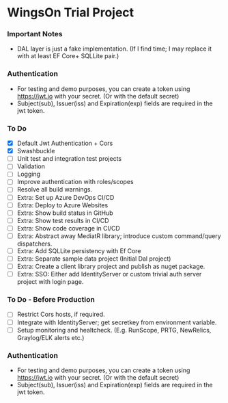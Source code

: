 # WingsOn Trial Project

### Important Notes
* DAL layer is just a fake implementation. (If I find time; I may replace it with at least EF Core+ SQLLite pair.)

### Authentication

* For testing and demo purposes, you can create a token using <https://jwt.io> with your secret. (Or with the default secret)
* Subject(sub), Issuer(iss) and Expiration(exp) fields are required in the jwt token.

### To Do

- [x] Default Jwt Authentication + Cors
- [x] Swashbuckle
- [ ] Unit test and integration test projects
- [ ] Validation 
- [ ] Logging
- [ ] Improve authentication with roles/scopes
- [ ] Resolve all build warnings.
- [ ] Extra: Set up Azure DevOps CI/CD
- [ ] Extra: Deploy to Azure Websites
- [ ] Extra: Show build status in GitHub
- [ ] Extra: Show test results in CI/CD
- [ ] Extra: Show code coverage in CI/CD
- [ ] Extra: Abstract away MediatR library; introduce custom command/query dispatchers.
- [ ] Extra: Add SQLLite persistency with Ef Core 
- [ ] Extra: Separate sample data project (Initial Dal project)
- [ ] Extra: Create a client library project and publish as nuget package.
- [ ] Extra: SSO: Either add IdentityServer or custom trivial auth server project with login page.

### To Do - Before Production 
- [ ] Restrict Cors hosts, if required.
- [ ] Integrate with IdentityServer; get secretkey from environment variable.
- [ ] Setup monitoring and healtcheck. (E.g. RunScope, PRTG, NewRelics, Graylog/ELK alerts etc.)

### Authentication

* For testing and demo purposes, you can create a token using <https://jwt.io> with your secret. (Or with the default secret)
* Subject(sub), Issuer(iss) and Expiration(exp) fields are required in the jwt token.

